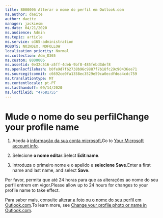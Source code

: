 ```yaml
---
title: 8000006 Alterar o nome do perfil em Outlook.com
ms.author: daeite
author: daeite
manager: jackiesm
ms.date: 04/21/2020
ms.audience: Admin
ms.topic: article
ms.service: o365-administration
ROBOTS: NOINDEX, NOFOLLOW
localization_priority: Normal
ms.collection: Adm_O365
ms.custom: 8000006
ms.assetid: 0e32c516-a5ff-4deb-9bf8-485febd3def8
ms.openlocfilehash: b0fe9d7f62738b96c9887f7b18fc29c90436ee71
ms.sourcegitcommit: c6692ce0fa1358ec3529e59ca0ecdfdea4cdc759
ms.translationtype: MT
ms.contentlocale: pt-PT
ms.lasthandoff: 09/14/2020
ms.locfileid: "47681755"
---
```

# <a name="change-your-profile-name"></a><span data-ttu-id="b1158-102">Mude o nome do seu perfil</span><span class="sxs-lookup"><span data-stu-id="b1158-102">Change your profile name</span></span>

1. <span data-ttu-id="b1158-103">Aceda à [informação da sua conta microsoft.](https://go.microsoft.com/fwlink/p/?linkid=860841)</span><span class="sxs-lookup"><span data-stu-id="b1158-103">Go to [Your Microsoft account info](https://go.microsoft.com/fwlink/p/?linkid=860841).</span></span>
    
2. <span data-ttu-id="b1158-104">Selecione **o nome editar**.</span><span class="sxs-lookup"><span data-stu-id="b1158-104">Select **Edit name**.</span></span> 
    
3. <span data-ttu-id="b1158-105">Introduza o primeiro nome e o apelido e **selecione Save**.</span><span class="sxs-lookup"><span data-stu-id="b1158-105">Enter a first name and last name, and select **Save**.</span></span> 
    
<span data-ttu-id="b1158-106">Por favor, permita que até 24 horas para que as alterações ao nome do seu perfil entrem em vigor.</span><span class="sxs-lookup"><span data-stu-id="b1158-106">Please allow up to 24 hours for changes to your profile name to take effect.</span></span>
  
<span data-ttu-id="b1158-107">Para saber mais, consulte [alterar a foto ou o nome do seu perfil em Outlook.com](https://go.microsoft.com/fwlink/?linkid=873110).</span><span class="sxs-lookup"><span data-stu-id="b1158-107">To learn more, see [Change your profile photo or name in Outlook.com](https://go.microsoft.com/fwlink/?linkid=873110).</span></span>
  

